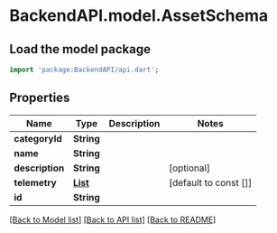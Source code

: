 # BackendAPI.model.AssetSchema

## Load the model package
```dart
import 'package:BackendAPI/api.dart';
```

## Properties
Name | Type | Description | Notes
------------ | ------------- | ------------- | -------------
**categoryId** | **String** |  | 
**name** | **String** |  | 
**description** | **String** |  | [optional] 
**telemetry** | [**List<AssetTelemetry>**](AssetTelemetry.md) |  | [default to const []]
**id** | **String** |  | 

[[Back to Model list]](../README.md#documentation-for-models) [[Back to API list]](../README.md#documentation-for-api-endpoints) [[Back to README]](../README.md)


